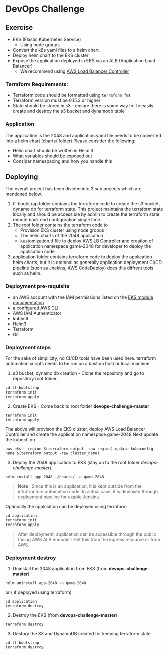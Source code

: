 # DevOps Challenge

## Exercise
* EKS (Elastic Kubernetes Service)
  * Using node groups
* Convert the k8s yaml files to a helm chart
* Deploy helm chart to the EKS cluster
* Expose the application deployed in EKS via an ALB (Application Load Balancer)
    * We recommend using [AWS Load Balancer Controller](https://kubernetes-sigs.github.io/aws-load-balancer-controller/v2.2/)

### Terraform Requirements:
* Terraform code should be formatted using `terraform fmt`
* Terraform version must be 0.15.3 or higher
* State should be stored in s3 - ensure there is some way for to easily create and destroy the s3 bucket and dynamodb table

### Application
The application is the 2048 and application.yaml file needs to be converted into a helm chart (charts/ folder)
Please consider the following:
* Helm chart should be written in Helm 3
* What variables should be exposed out
* Consider namespacing and how you handle this


## Deploying

The overall project has been divided into 3 sub projects which are mentioned below.
1. tf-bootstrap folder contains the terraform code to create the s3 bucket, dynamo db for terraform state. This project maintains the terraform state locally and should be accessible by admin to create the terraform state remote back end configuration single time.
2. The root folder contains the terraform code to 
   - Provision EKS cluster using node gropus
   - The helm charts of the 2048 application
   - kustomization.tf file to deploy AWS LB Controller and creation of application namespace game-2048 for developer to deploy the application code
3. application folder contains terraform code to deploy the application helm charts, but it is optional as generally application deployment CI/CD pipeline (such as Jnekins, AWS CodeDeploy) does this diffrent tools such as helm. 

### Deployment pre-requisite
- an AWS account with the IAM permissions listed on the [EKS module documentation](https://github.com/terraform-aws-modules/terraform-aws-eks/blob/master/docs/iam-permissions.md)
- a configured AWS CLI
- AWS IAM Authenticator
- kubectl
- Helm3
- Terraform
- Git

### Deployment steps
For the sake of simplicity, no CI/CD tools have been used here. terraform automation scripts needs to be run on a bastion host or local machine

1. s3 bucket, dynamo db creation - Clone the repositoty and go to repository root folder.
```
cd tf-bootstrap
terraform init
terraform apply 
```
2. Create EKS - Come back to root folder **devops-challenge-master**
```
terraform init
terraform apply 
```
The above will provison the EKS cluster, deploy AWS Load Balancer Controller and create the application namespace game-2048
Next update the kubectl on 
```
aws eks --region $(terraform output -raw region) update-kubeconfig --name $(terraform output -raw cluster_name)
```

3. Deploy the 2048 application to EKS (stay on to the root folder *devops-challenge-master*). 
```
helm install app-2048 ./charts/ -n game-2048
```
> **Note** : Since this is an application, it is kept outside from the infratructure automation code. In actual case, it is deployed through deployment pipeline for exaple Jenkins.

Optionally the applciation can be deployed using terraform
```
cd application
terraform init
terraform apply
```
> After deployment, application can be accessible through the public facing AWS ALB endpoint. Get this from the ingress resource or from AWS.

### Deployment destroy
1. Uninstall the 2048 application from EKS (from **devops-challenge-master**)
```
helm uninstall app-2048 -n game-2048
```
or ( if deployed using terraform)
```
cd application
terraform destroy
```
2. Destroy the EKS  (from **devops-challenge-master**)
```
terraform destroy
```
3. Destory the S3 and DynamoDB created for keeping terraform state
```
cd tf-bootstrap
terraform destroy
```
